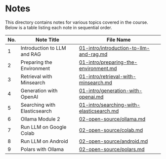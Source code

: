 # Notes

This directory contains notes for various topics covered in the course. Below is a table listing each note in sequential order.

| No. | Note Title                        | File Name                          |
|-----|-----------------------------------|------------------------------------|
| 1   | Introduction to LLM and RAG       | [01-intro/introduction-to-llm-and-rag.md](01-intro/introduction-to-llm-and-rag.md) |
| 2   | Preparing the Environment         | [01-intro/preparing-the-environment.md](01-intro/preparing-the-environment.md) |
| 3   | Retrieval with Minsearch          | [01-intro/retrieval-with-minsearch.md](01-intro/retrieval-with-minsearch.md) |
| 4   | Generation with OpenAI            | [01-intro/generation-with-openai.md](01-intro/generation-with-openai.md) |
| 5   | Searching with Elasticsearch      | [01-intro/searching-with-elasticsearch.md](01-intro/searching-with-elasticsearch.md) |
| 6   | Ollama Module 2                            | [02-open-source/ollama.md](02-open-source/ollama.md) |
| 7   | Run LLM on Google Colab                             | [02-open-source/colab.md](02-open-source/colab.md) |
| 8   | Run LLM on Android                           | [02-open-source/android.md](02-open-source/android.md) |
| 9   | Polars with Ollama                            | [02-open-source/polars.md](02-open-source/polars.md) |

